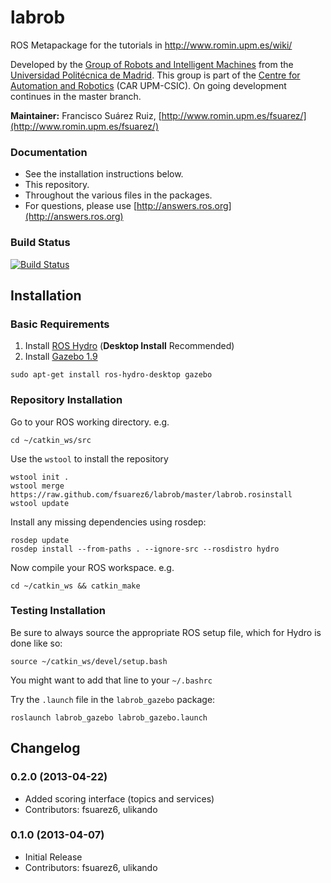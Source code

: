 labrob
======

ROS Metapackage for the tutorials in http://www.romin.upm.es/wiki/

Developed by the [Group of Robots and Intelligent Machines](http://www.romin.upm.es/) from the 
[Universidad Politécnica de Madrid](http://www.upm.es/internacional). This group is part of the 
[Centre for Automation and Robotics](http://www.car.upm-csic.es/) (CAR UPM-CSIC). On going development continues in the master branch.

**Maintainer:** Francisco Suárez Ruiz, [http://www.romin.upm.es/fsuarez/](http://www.romin.upm.es/fsuarez/)

### Documentation

  * See the installation instructions below.
  * This repository.
  * Throughout the various files in the packages.
  * For questions, please use [http://answers.ros.org](http://answers.ros.org)
  
### Build Status

[![Build Status](https://travis-ci.org/fsuarez6/labrob.png?branch=master)](https://travis-ci.org/fsuarez6/labrob)

## Installation

### Basic Requirements

  1. Install [ROS Hydro](http://wiki.ros.org/hydro/Installation/Ubuntu) (**Desktop Install** Recommended)
  2. Install [Gazebo 1.9](http://gazebosim.org/wiki/1.9/install)
```
sudo apt-get install ros-hydro-desktop gazebo
``` 

### Repository Installation

Go to your ROS working directory. e.g.
```
cd ~/catkin_ws/src
``` 
Use the `wstool` to install the repository
```
wstool init .
wstool merge https://raw.github.com/fsuarez6/labrob/master/labrob.rosinstall
wstool update
``` 
Install any missing dependencies using rosdep:
```
rosdep update
rosdep install --from-paths . --ignore-src --rosdistro hydro
``` 
Now compile your ROS workspace. e.g.
```
cd ~/catkin_ws && catkin_make
``` 

### Testing Installation

Be sure to always source the appropriate ROS setup file, which for Hydro is done like so:
```
source ~/catkin_ws/devel/setup.bash
``` 
You might want to add that line to your `~/.bashrc`

Try the `.launch` file in the `labrob_gazebo` package:
```
roslaunch labrob_gazebo labrob_gazebo.launch
``` 

## Changelog

### 0.2.0 (2013-04-22)
* Added scoring interface (topics and services)
* Contributors: fsuarez6, ulikando

### 0.1.0 (2013-04-07)
* Initial Release
* Contributors: fsuarez6, ulikando

